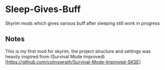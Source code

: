 # Sleep-Gives-Buff
Skyrim mods which gives various buff after sleeping still work in progress

## Notes
This is my first mod for skyrim, the project structure and settings was heavily inspired from (Survival Mode Improved)[https://github.com/colinswrath/Survival-Mode-Improved-SKSE]
